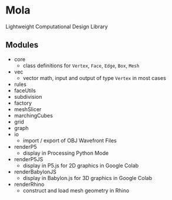 # Mola
Lightweight Computational Design Library

## Modules
- core
  - class definitions for `Vertex`, `Face`, `Edge`, `Box`, `Mesh`
- vec
  - vector math, input and output of type `Vertex` in most cases
- rules
- faceUtils
- subdivision
- factory
- meshSlicer
- marchingCubes
- grid
- graph
- io
  - import / export of OBJ Wavefront Files
- renderP5
  - display in Processing Python Mode
- renderP5JS
  - display in P5.js for 2D graphics in Google Colab
- renderBabylonJS
  - display in Babylon.js for 3D graphics in Google Colab
- renderRhino
  - construct and load mesh geometry in Rhino

